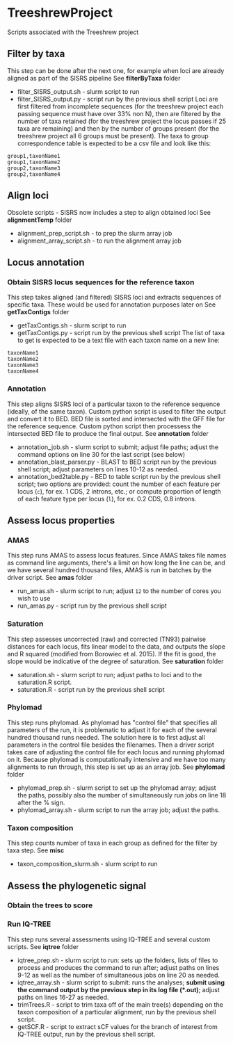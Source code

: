 # TreeshrewProject
Scripts associated with the Treeshrew project

## Filter by taxa
This step can be done after the next one, for example when loci are already aligned as part of the SISRS pipeline
See **filterByTaxa** folder
* filter_SISRS_output.sh - slurm script to run
* filter_SISRS_output.py - script run by the previous shell script
Loci are first filtered from incomplete sequences (for the treeshrew project each passing sequence must have over 33% non N), then are filtered by the number of taxa retained (for the treeshrew project the locus passes if 25 taxa are remaining) and then by the number of groups present (for the treeshrew project all 6 groups must be present).
The taxa to group correspondence table is expected to be a csv file and look like this:
```
group1,taxonName1
group1,taxonName2
group2,taxonName3
group2,taxonName4
```


## Align loci
Obsolete scripts - SISRS now includes a step to align obtained loci
See **alignmentTemp** folder
* alignment_prep_script.sh - to prep the slurm array job
* alignment_array_script.sh - to run the alignment array job

## Locus annotation

### Obtain SISRS locus sequences for the reference taxon
This step takes aligned (and filtered) SISRS loci and extracts sequences of specific taxa. These would be used for annotation purposes later on
See **getTaxContigs** folder
* getTaxContigs.sh - slurm script to run
* getTaxContigs.py - script run by the previous shell script
The list of taxa to get is expected to be a text file with each taxon name on a new line:
```
taxonName1
taxonName2
taxonName3
taxonName4
```

### Annotation
This step aligns SISRS loci of a particular taxon to the reference sequence (ideally, of the same taxon). Custom python script is used to filter the output and convert it to BED. BED file is sorted and intersected with the GFF file for the reference sequence. Custom python script then processess the intersected BED file to produce the final output. See **annotation** folder
* annotation_job.sh - slurm script to submit; adjust file paths; adjust the command options on line 30 for the last script (see below)
* annotation_blast_parser.py - BLAST to BED script run by the previous shell script; adjust parameters on lines 10-12 as needed.
* annotation_bed2table.py - BED to table script run by the previous shell script; two options are provided: count the number of each feature per locus (`c`), for ex. 1 CDS, 2 introns, etc.; or compute proportion of length of each feature type per locus (`l`), for ex. 0.2 CDS, 0.8 introns.

## Assess locus properties

### AMAS
This step runs AMAS to assess locus features. Since AMAS takes file names as command line arguments, there's a limit on how long the line can be, and we have several hundred thousand files, AMAS is run in batches by the driver script. See **amas** folder
* run_amas.sh - slurm script to run; adjust `12` to the number of cores you wish to use
* run_amas.py - script run by the previous shell script

### Saturation
This step assesses uncorrected (raw) and corrected (TN93) pairwise distances for each locus, fits linear model to the data, and outputs the slope and R squared (modified from Borowiec et al. 2015). If the fit is good, the slope would be indicative of the degree of saturation. See **saturation** folder
* saturation.sh - slurm script to run; adjust paths to loci and to the saturation.R script.
* saturation.R - script run by the previous shell script

### Phylomad
This step runs phylomad. As phylomad has "control file" that specifies all parameters of the run, it is problematic to adjust it for each of the several hundred thousand runs needed. The solution here is to first adjust all parameters in the control file besides the filenames. Then a driver script takes care of adjusting the control file for each locus and running phylomad on it. Because phylomad is computationally intensive and we have too many alignments to run through, this step is set up as an array job. See **phylomad** folder
* phylomad_prep.sh - slurm script to set up the phylomad array; adjust the paths, possibly also the number of simultaneously run jobs on line 18 after the % sign.
* phylomad_array.sh - slurm script to run the array job; adjust the paths.

### Taxon composition
This step counts number of taxa in each group as defined for the filter by taxa step. See **misc**
* taxon_composition_slurm.sh - slurm script to run

## Assess the phylogenetic signal

### Obtain the trees to score

### Run IQ-TREE
This step runs several assessments using IQ-TREE and several custom scripts. See **iqtree** folder
* iqtree_prep.sh - slurm script to run: sets up the folders, lists of files to process and produces the command to run after; adjust paths on lines 9-12 as well as the number of simultaneous jobs on line 20 as needed.
* iqtree_array.sh - slurm script to submit: runs the analyses; **submit using the command output by the previous step in its log file (\*.out)**; adjust paths on lines 16-27 as needed.
* trimTrees.R - script to trim taxa off of the main tree(s) depending on the taxon composition of a particular alignment, run by the previous shell script.
* getSCF.R - script to extract sCF values for the branch of interest from IQ-TREE output, run by the previous shell script.

